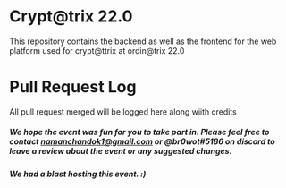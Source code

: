 # Crypt@trix 22.0

This repository contains the backend as well as the frontend for the web platform used for crypt@ttrix at ordin@trix 22.0

# Pull Request Log

All pull request merged will be logged here along wiith credits

##### We hope the event was fun for you to take part in. Please feel free to contact <namanchandok1@gmail.com> or @br0wot#5186 on discord to leave a review about the event or any suggested changes.
 
##### We had a blast hosting this event. :)
